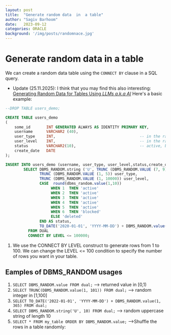 ```yaml
---
layout: post
title:  "Generate random data  in  a table"
author: "Sagiv Barhoom"
date:   2023-09-12
categories: ORACLE 
background: '/img/posts/randomnace.jpg'
---
```

# Generate random data  in  a table
We can create a random data table using the `CONNECT BY` clause in a SQL query.

-  Update (25.11.2025):
   I think that you may find this also interesting:
   [Generating Random Data for Tables Using *LLMs a.k.a AI*](https://www.sagiv-barhoom.me/oracle,ai/2024/11/25/Generating_Random_Data_using_AI.html)
Here's a basic example:

```sql
--DROP TABLE users_demo;

CREATE TABLE users_demo
(
    some_id       INT GENERATED ALWAYS AS IDENTITY PRIMARY KEY,
    username      VARCHAR2 (40),
    user_type     INT,                                     -- in the range 1-5
    user_level    INT,                                     -- in the range 1-10000
    status        VARCHAR2(10),                            -- active, blocked, deleted
    create_date   DATE
);

INSERT INTO users_demo (username, user_type, user_level,status,create_date)
        SELECT DBMS_RANDOM.string ('U', TRUNC (DBMS_RANDOM.VALUE (7, 9))) username,
               TRUNC (DBMS_RANDOM.VALUE (1, 5)) user_type,
               TRUNC (DBMS_RANDOM.VALUE (1, 10000)) user_level,
               CASE  round(dbms_random.value(1,10))
                    WHEN 1  THEN 'active'
                    WHEN 2  THEN 'active'
                    WHEN 3  THEN 'active'
                    WHEN 4  THEN 'active'
                    WHEN 5  THEN 'active' 
                    WHEN 6  THEN 'blocked' 
                    ELSE 'deleted' 
               END AS status,
               TO_DATE('2020-01-01', 'YYYY-MM-DD') + DBMS_RANDOM.value(1, 365*2) create_date
          FROM DUAL
          CONNECT BY LEVEL <= 100000;


```

1. We use the CONNECT BY LEVEL construct to generate rows from 1 to 100.
   We can change the LEVEL <= 100 condition to specify the number of rows you want in your table.

## Eamples of DBMS_RANDOM usages

1. `SELECT DBMS_RANDOM.value FROM dual;`  --> returned value in [0,1)
2. `SELECT TRUNC(DBMS_RANDOM.value(1, 101)) FROM dual;` --> random integer in [1,100]
3. `SELECT TO_DATE('2022-01-01', 'YYYY-MM-DD') + DBMS_RANDOM.value(1, 365) FROM dual;`
4. `SELECT DBMS_RANDOM.string('U', 10) FROM dual;` -->  random uppercase string of length 10
5. `SELECT * FROM my_table ORDER BY DBMS_RANDOM.value;` -->Shuffle the rows in a table randomly:
